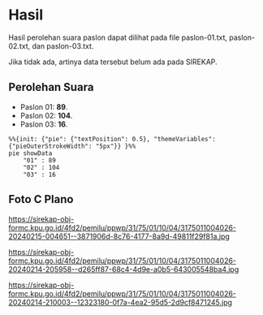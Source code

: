 # Hasil

Hasil perolehan suara paslon dapat dilihat pada file paslon-01.txt, paslon-02.txt, dan paslon-03.txt.

Jika tidak ada, artinya data tersebut belum ada pada SIREKAP.

## Perolehan Suara

 * Paslon 01: **89**.
 * Paslon 02: **104**.
 * Paslon 03: **16**.

```mermaid
%%{init: {"pie": {"textPosition": 0.5}, "themeVariables": {"pieOuterStrokeWidth": "5px"}} }%%
pie showData
    "01" : 89
    "02" : 104
    "03" : 16
```
## Foto C Plano

https://sirekap-obj-formc.kpu.go.id/4fd2/pemilu/ppwp/31/75/01/10/04/3175011004026-20240215-004651--3871906d-8c76-4177-8a9d-49811f29f81a.jpg

https://sirekap-obj-formc.kpu.go.id/4fd2/pemilu/ppwp/31/75/01/10/04/3175011004026-20240214-205958--d265ff87-68c4-4d9e-a0b5-643005548ba4.jpg

https://sirekap-obj-formc.kpu.go.id/4fd2/pemilu/ppwp/31/75/01/10/04/3175011004026-20240214-210003--12323180-0f7a-4ea2-95d5-2d9cf8471245.jpg
